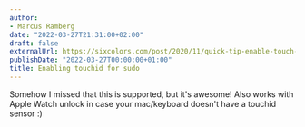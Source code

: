 ```yaml
---
author:
- Marcus Ramberg
date: "2022-03-27T21:31:00+02:00"
draft: false
externalUrl: https://sixcolors.com/post/2020/11/quick-tip-enable-touch-id-for-sudo/
publishDate: "2022-03-27T00:00:00+01:00"
title: Enabling touchid for sudo
---
```


Somehow I missed that this is supported, but it's awesome! Also works with Apple Watch unlock in case your mac/keyboard doesn't have a touchid sensor :)
